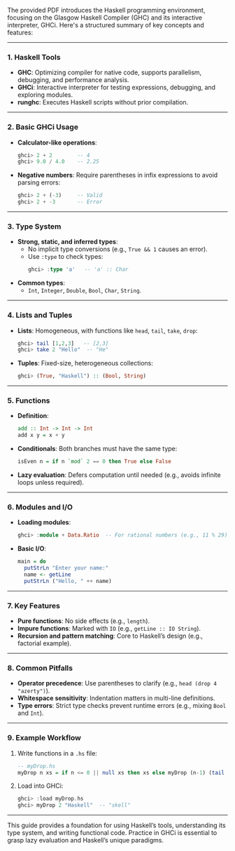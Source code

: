 The provided PDF introduces the Haskell programming environment, focusing on the Glasgow Haskell Compiler (GHC) and its interactive interpreter, GHCi. Here's a structured summary of key concepts and features:

---

### **1. Haskell Tools**
- **GHC**: Optimizing compiler for native code, supports parallelism, debugging, and performance analysis.
- **GHCi**: Interactive interpreter for testing expressions, debugging, and exploring modules.
- **runghc**: Executes Haskell scripts without prior compilation.

---

### **2. Basic GHCi Usage**
- **Calculator-like operations**:
  ```haskell
  ghci> 2 + 2        -- 4
  ghci> 9.0 / 4.0    -- 2.25
  ```
- **Negative numbers**: Require parentheses in infix expressions to avoid parsing errors:
  ```haskell
  ghci> 2 + (-3)     -- Valid
  ghci> 2 + -3       -- Error
  ```

---

### **3. Type System**
- **Strong, static, and inferred types**:
  - No implicit type conversions (e.g., `True && 1` causes an error).
  - Use `:type` to check types:
    ```haskell
    ghci> :type 'a'   -- 'a' :: Char
    ```
- **Common types**:
  - `Int`, `Integer`, `Double`, `Bool`, `Char`, `String`.

---

### **4. Lists and Tuples**
- **Lists**: Homogeneous, with functions like `head`, `tail`, `take`, `drop`:
  ```haskell
  ghci> tail [1,2,3]   -- [2,3]
  ghci> take 2 "Hello"  -- "He"
  ```
- **Tuples**: Fixed-size, heterogeneous collections:
  ```haskell
  ghci> (True, "Haskell") :: (Bool, String)
  ```

---

### **5. Functions**
- **Definition**:
  ```haskell
  add :: Int -> Int -> Int
  add x y = x + y
  ```
- **Conditionals**: Both branches must have the same type:
  ```haskell
  isEven n = if n `mod` 2 == 0 then True else False
  ```
- **Lazy evaluation**: Defers computation until needed (e.g., avoids infinite loops unless required).

---

### **6. Modules and I/O**
- **Loading modules**:
  ```haskell
  ghci> :module + Data.Ratio  -- For rational numbers (e.g., 11 % 29)
  ```
- **Basic I/O**:
  ```haskell
  main = do
    putStrLn "Enter your name:"
    name <- getLine
    putStrLn ("Hello, " ++ name)
  ```

---

### **7. Key Features**
- **Pure functions**: No side effects (e.g., `length`).
- **Impure functions**: Marked with `IO` (e.g., `getLine :: IO String`).
- **Recursion and pattern matching**: Core to Haskell’s design (e.g., factorial example).

---

### **8. Common Pitfalls**
- **Operator precedence**: Use parentheses to clarify (e.g., `head (drop 4 "azerty")`).
- **Whitespace sensitivity**: Indentation matters in multi-line definitions.
- **Type errors**: Strict type checks prevent runtime errors (e.g., mixing `Bool` and `Int`).

---

### **9. Example Workflow**
1. Write functions in a `.hs` file:
   ```haskell
   -- myDrop.hs
   myDrop n xs = if n <= 0 || null xs then xs else myDrop (n-1) (tail xs)
   ```
2. Load into GHCi:
   ```haskell
   ghci> :load myDrop.hs
   ghci> myDrop 2 "Haskell"  -- "skell"
   ```

---

This guide provides a foundation for using Haskell’s tools, understanding its type system, and writing functional code. Practice in GHCi is essential to grasp lazy evaluation and Haskell’s unique paradigms.
